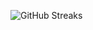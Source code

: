 ![GitHub Streaks](https://github-streaks-mqc9.onrender.com/streak/happilli/image?theme=midnight&cache_bust=1743059765&lang=ja)
